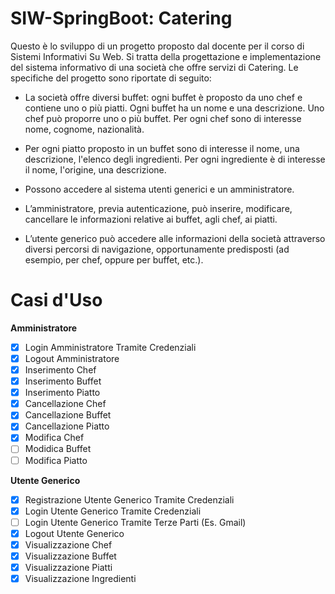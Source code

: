 # SIW-SpringBoot: Catering

Questo è lo sviluppo di un progetto proposto dal docente per il corso di Sistemi Informativi Su Web. Si tratta della progettazione e implementazione del sistema informativo di una società che offre servizi di Catering. Le specifiche del progetto sono riportate di seguito:

- La società offre diversi buffet: ogni buffet è proposto da uno chef e contiene uno o più piatti. Ogni buffet ha un nome e una descrizione. Uno chef può proporre uno o   più buffet. Per ogni chef sono di interesse nome, cognome, nazionalità.

- Per ogni piatto proposto in un buffet sono di interesse il nome, una descrizione, l'elenco degli ingredienti. Per ogni ingrediente è di interesse il nome, l'origine,     una descrizione.

- Possono accedere al sistema utenti generici e un amministratore.

- L’amministratore, previa autenticazione, può inserire, modificare, cancellare le informazioni relative ai buffet, agli chef, ai piatti.

- L’utente generico può accedere alle informazioni della società attraverso diversi percorsi di navigazione, opportunamente predisposti (ad esempio, per chef, oppure per   buffet, etc.).

# Casi d'Uso

**Amministratore**
- [x] Login Amministratore Tramite Credenziali
- [x] Logout Amministratore
- [x] Inserimento Chef
- [x] Inserimento Buffet
- [x] Inserimento Piatto
- [x] Cancellazione Chef
- [x] Cancellazione Buffet
- [x] Cancellazione Piatto
- [x] Modifica Chef
- [ ] Modidica Buffet
- [ ] Modifica Piatto

**Utente Generico**
- [x] Registrazione Utente Generico Tramite Credenziali
- [x] Login Utente Generico Tramite Credenziali
- [ ] Login Utente Generico Tramite Terze Parti (Es. Gmail)
- [x] Logout Utente Generico
- [x] Visualizzazione Chef
- [x] Visualizzazione Buffet
- [x] Visualizzazione Piatti
- [x] Visualizzazione Ingredienti
